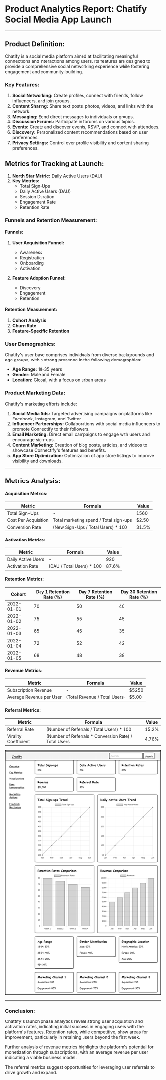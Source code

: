 # Product Analytics Report: Chatify Social Media App Launch

---

## Product Definition:

Chatify is a social media platform aimed at facilitating meaningful connections and interactions among users. Its features are designed to provide a comprehensive social networking experience while fostering engagement and community-building.

### Key Features:

1. **Social Networking:** Create profiles, connect with friends, follow influencers, and join groups.
2. **Content Sharing:** Share text posts, photos, videos, and links with the network.
3. **Messaging:** Send direct messages to individuals or groups.
4. **Discussion Forums:** Participate in forums on various topics.
5. **Events:** Create and discover events, RSVP, and connect with attendees.
6. **Discovery:** Personalized content recommendations based on user preferences.
7. **Privacy Settings:** Control over profile visibility and content sharing preferences.

## Metrics for Tracking at Launch:

1. **North Star Metric:** Daily Active Users (DAU)
2. **Key Metrics:**
   - Total Sign-Ups
   - Daily Active Users (DAU)
   - Session Duration
   - Engagement Rate
   - Retention Rate

### Funnels and Retention Measurement:

#### Funnels:

1. **User Acquisition Funnel:**
   - Awareness
   - Registration
   - Onboarding
   - Activation

2. **Feature Adoption Funnel:**
   - Discovery
   - Engagement
   - Retention

#### Retention Measurement:

1. **Cohort Analysis**
2. **Churn Rate**
3. **Feature-Specific Retention**

### User Demographics:

Chatify's user base comprises individuals from diverse backgrounds and age groups, with a strong presence in the following demographics:

- **Age Range:** 18-35 years
- **Gender:** Male and Female
- **Location:** Global, with a focus on urban areas

### Product Marketing Data:

Chatify's marketing efforts include:

1. **Social Media Ads:** Targeted advertising campaigns on platforms like Facebook, Instagram, and Twitter.
2. **Influencer Partnerships:** Collaborations with social media influencers to promote Connectify to their followers.
3. **Email Marketing:** Direct email campaigns to engage with users and encourage sign-ups.
4. **Content Marketing:** Creation of blog posts, articles, and videos to showcase Connectify's features and benefits.
5. **App Store Optimization:** Optimization of app store listings to improve visibility and downloads.

---

## Metrics Analysis:

#### Acquisition Metrics:

| Metric                | Formula                                       | Value   |
|-----------------------|-----------------------------------------------|---------|
| Total Sign-Ups       | -                                             | 1560    |
| Cost Per Acquisition | Total marketing spend / Total sign-ups        | $2.50   |
| Conversion Rate      | (New Sign-Ups / Total Users) * 100           | 31.5%   |

#### Activation Metrics:

| Metric            | Formula                                  | Value   |
|-------------------|------------------------------------------|---------|
| Daily Active Users | -                                        | 920     |
| Activation Rate   | (DAU / Total Users) * 100                | 87.6%   |

#### Retention Metrics:

| Cohort      | Day 1 Retention Rate (%) | Day 7 Retention Rate (%) | Day 30 Retention Rate (%) |
|-------------|--------------------------|--------------------------|----------------------------|
| 2022-01-01  | 70                       | 50                       | 40                         |
| 2022-01-02  | 75                       | 55                       | 45                         |
| 2022-01-03  | 65                       | 45                       | 35                         |
| 2022-01-04  | 72                       | 52                       | 42                         |
| 2022-01-05  | 68                       | 48                       | 38                         |

#### Revenue Metrics:

| Metric                 | Formula                                          | Value    |
|------------------------|--------------------------------------------------|----------|
| Subscription Revenue   | -                                                | $5250    |
| Average Revenue per User | (Total Revenue / Total Users)                   | $5.00    |

#### Referral Metrics:

| Metric               | Formula                                         | Value   |
|----------------------|-------------------------------------------------|---------|
| Referral Rate        | (Number of Referrals / Total Users) * 100       | 15.2%   |
| Virality Coefficient | (Number of Referrals * Conversion Rate) / Total Users | 4.76% |


![Wireframe Dashboard](wireframe_dashboard.png)


---

### Conclusion:

Chattify's launch phase analytics reveal strong user acquisition and activation rates, indicating initial success in engaging users with the platform's features. Retention rates, while competitive, show areas for improvement, particularly in retaining users beyond the first week.

Further analysis of revenue metrics highlights the platform's potential for monetization through subscriptions, with an average revenue per user indicating a viable business model.

The referral metrics suggest opportunities for leveraging user referrals to drive growth and expand.


